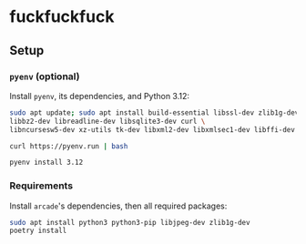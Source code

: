 # fuckfuckfuck

## Setup

### `pyenv` (optional)

Install `pyenv`, its dependencies, and Python 3.12:

```bash
sudo apt update; sudo apt install build-essential libssl-dev zlib1g-dev \
libbz2-dev libreadline-dev libsqlite3-dev curl \
libncursesw5-dev xz-utils tk-dev libxml2-dev libxmlsec1-dev libffi-dev liblzma-dev

curl https://pyenv.run | bash

pyenv install 3.12
```

### Requirements

Install `arcade`'s dependencies, then all required packages:

```bash
sudo apt install python3 python3-pip libjpeg-dev zlib1g-dev
poetry install
```
